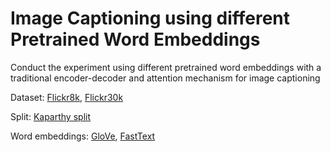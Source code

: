 # Image Captioning using different Pretrained Word Embeddings
Conduct the experiment using different pretrained word embeddings with a traditional encoder-decoder and attention mechanism for image captioning

Dataset: [Flickr8k](https://github.com/goodwillyoga/Flickr8k_dataset), [Flickr30k](https://shannon.cs.illinois.edu/DenotationGraph/) 

Split: [Kaparthy split](https://cs.stanford.edu/people/karpathy/deepimagesent/)

Word embeddings: [GloVe](https://nlp.stanford.edu/projects/glove/), [FastText](https://fasttext.cc)

